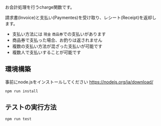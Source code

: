 お会計処理を行うcharge関数です。

請求書(Invoice)と支払い(Paymentes)を受け取り、レシート(Receipt)を返却します。

- 支払い方法には `現金` `商品券`での支払いがあります
- 商品券で支払った場合、お釣りは返されません
- 複数の支払い方法が混ざった支払いが可能です
- 複数人で支払いすることが可能です

## 環境構築
事前にnode.jsをインストールしてください
https://nodejs.org/ja/download/
```
npm run install
```

## テストの実行方法
```
npm run test
```